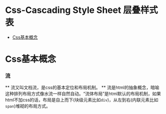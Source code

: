 # Css-Cascading Style Sheet 层叠样式表

- [Css基本概念](#css基本概念)

# Css基本概念

### 流

** 流又叫文档流，是css的基本定位和布局机制。 ** 流是html的抽象概念，暗喻这种排列布局方式像水流一样自然自动。“流体布局”是html默认的布局机制，如果html不加css的话，布局是自上而下(块级元素比如`div`)，从左到右(内联元素比如`span`)堆砌的布局方式。
